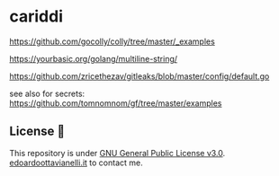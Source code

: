 # cariddi

https://github.com/gocolly/colly/tree/master/_examples

https://yourbasic.org/golang/multiline-string/

https://github.com/zricethezav/gitleaks/blob/master/config/default.go

see also for secrets: https://github.com/tomnomnom/gf/tree/master/examples

License 📝
-------

This repository is under [GNU General Public License v3.0](https://github.com/edoardottt/cariddi/blob/main/LICENSE).  
[edoardoottavianelli.it](https://www.edoardoottavianelli.it) to contact me.

